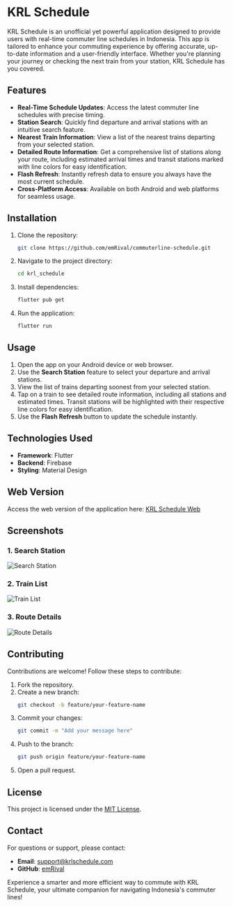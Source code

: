 # KRL Schedule

KRL Schedule is an unofficial yet powerful application designed to provide users with real-time commuter line schedules in Indonesia. This app is tailored to enhance your commuting experience by offering accurate, up-to-date information and a user-friendly interface. Whether you're planning your journey or checking the next train from your station, KRL Schedule has you covered.

## Features

- **Real-Time Schedule Updates**: Access the latest commuter line schedules with precise timing.
- **Station Search**: Quickly find departure and arrival stations with an intuitive search feature.
- **Nearest Train Information**: View a list of the nearest trains departing from your selected station.
- **Detailed Route Information**: Get a comprehensive list of stations along your route, including estimated arrival times and transit stations marked with line colors for easy identification.
- **Flash Refresh**: Instantly refresh data to ensure you always have the most current schedule.
- **Cross-Platform Access**: Available on both Android and web platforms for seamless usage.

## Installation

1. Clone the repository:
    ```bash
    git clone https://github.com/emRival/commuterline-schedule.git
    ```
2. Navigate to the project directory:
    ```bash
    cd krl_schedule
    ```
3. Install dependencies:
    ```bash
    flutter pub get
    ```
4. Run the application:
    ```bash
    flutter run
    ```

## Usage

1. Open the app on your Android device or web browser.
2. Use the **Search Station** feature to select your departure and arrival stations.
3. View the list of trains departing soonest from your selected station.
4. Tap on a train to see detailed route information, including all stations and estimated times. Transit stations will be highlighted with their respective line colors for easy identification.
5. Use the **Flash Refresh** button to update the schedule instantly.

## Technologies Used

- **Framework**: Flutter
- **Backend**: Firebase
- **Styling**: Material Design

## Web Version

Access the web version of the application here: [KRL Schedule Web](https://emrival.github.io/commuterline-schedule/)

## Screenshots

### 1. Search Station
![Search Station](screenshots/search_station.png)

### 2. Train List
![Train List](screenshots/train_list.png)

### 3. Route Details
![Route Details](screenshots/route_details.png)

## Contributing

Contributions are welcome! Follow these steps to contribute:

1. Fork the repository.
2. Create a new branch:
    ```bash
    git checkout -b feature/your-feature-name
    ```
3. Commit your changes:
    ```bash
    git commit -m "Add your message here"
    ```
4. Push to the branch:
    ```bash
    git push origin feature/your-feature-name
    ```
5. Open a pull request.

## License

This project is licensed under the [MIT License](LICENSE).

## Contact

For questions or support, please contact:
- **Email**: support@krlschedule.com
- **GitHub**: [emRival](https://github.com/emRival)

Experience a smarter and more efficient way to commute with KRL Schedule, your ultimate companion for navigating Indonesia's commuter lines!
